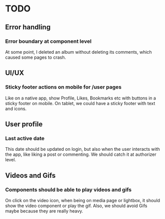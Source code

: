 # TODO

## Error handling

### Error boundary at component level

At some point, I deleted an album without deleting its comments, which caused some pages to crash.

## UI/UX

### Sticky footer actions on mobile for /user pages

Like on a native app, show Profile, Likes, Bookmarks etc with buttons in a sticky footer on mobile.
On tablet, we could have a sticky footer with text and icons.

## User profile

### Last active date

This date should be updated on login, but also when the user interacts with the app, like liking a post or commenting. We should catch it at authorizer level.

## Videos and Gifs

### Components should be able to play videos and gifs

On click on the video icon, when being on media page or lightbox, it should show the video component or play the gif. Also, we should avoid Gifs maybe because they are really heavy.
